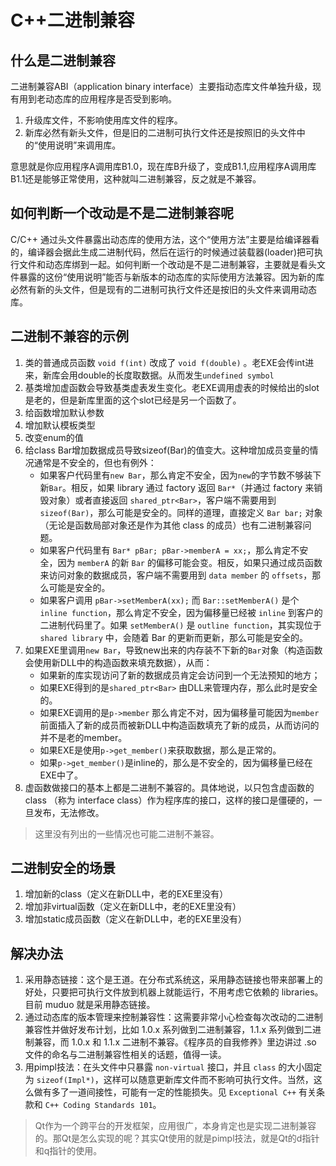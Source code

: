 # C++二进制兼容


## 什么是二进制兼容

二进制兼容ABI（application binary interface）主要指动态库文件单独升级，现有用到老动态库的应用程序是否受到影响。

1. 升级库文件，不影响使用库文件的程序。
2. 新库必然有新头文件，但是旧的二进制可执行文件还是按照旧的头文件中的“使用说明”来调用库。

意思就是你应用程序A调用库B1.0，现在库B升级了，变成B1.1,应用程序A调用库B1.1还是能够正常使用，这种就叫二进制兼容，反之就是不兼容。

## 如何判断一个改动是不是二进制兼容呢

C/C++ 通过头文件暴露出动态库的使用方法，这个“使用方法”主要是给编译器看的，编译器会据此生成二进制代码，然后在运行的时候通过装载器(loader)把可执行文件和动态库绑到一起。如何判断一个改动是不是二进制兼容，主要就是看头文件暴露的这份“使用说明”能否与新版本的动态库的实际使用方法兼容。因为新的库必然有新的头文件，但是现有的二进制可执行文件还是按旧的头文件来调用动态库。

## 二进制不兼容的示例

1. 类的普通成员函数 `void f(int)` 改成了 `void f(double)` 。老EXE会传int进来，新库会用double的长度取数据。从而发生`undefined symbol`
2. 基类增加虚函数会导致基类虚表发生变化。老EXE调用虚表的时候给出的slot是老的，但是新库里面的这个slot已经是另一个函数了。
3. 给函数增加默认参数
4. 增加默认模板类型
5. 改变enum的值
6. 给class Bar增加数据成员导致sizeof(Bar)的值变大。这种增加成员变量的情况通常是不安全的，但也有例外：
    - 如果客户代码里有`new Bar`，那么肯定不安全，因为`new`的字节数不够装下新`Bar`。相反，如果 library 通过 factory 返回 `Bar*`（并通过 factory 来销毁对象）或者直接返回 `shared_ptr<Bar>`，客户端不需要用到 `sizeof(Bar)`，那么可能是安全的。同样的道理，直接定义 `Bar bar;` 对象（无论是函数局部对象还是作为其他 class 的成员）也有二进制兼容问题。
    - 如果客户代码里有 `Bar* pBar; pBar->memberA = xx;`，那么肯定不安全，因为 `memberA` 的新 `Bar` 的偏移可能会变。相反，如果只通过成员函数来访问对象的数据成员，客户端不需要用到 `data member` 的 `offsets`，那么可能是安全的。
    - 如果客户调用 `pBar->setMemberA(xx);` 而 `Bar::setMemberA()` 是个 `inline function`，那么肯定不安全，因为偏移量已经被 `inline` 到客户的二进制代码里了。如果 `setMemberA()` 是 `outline function`，其实现位于 `shared library` 中，会随着 Bar 的更新而更新，那么可能是安全的。
7. 如果EXE里调用`new Bar`，导致new出来的内存装不下新的`Bar`对象（构造函数会使用新DLL中的构造函数来填充数据），从而：
    - 如果新的库实现访问了新的数据成员肯定会访问到一个无法预知的地方；
    - 如果EXE得到的是`shared_ptr<Bar>` 由DLL来管理内存，那么此时是安全的。
    - 如果EXE调用的是`p->member` 那么肯定不对，因为偏移量可能因为`member`前面插入了新的成员而被新DLL中构造函数填充了新的成员，从而访问的并不是老的member。
    - 如果EXE是使用`p->get_member()`来获取数据，那么是正常的。
    - 如果`p->get_member()`是inline的，那么是不安全的，因为偏移量已经在EXE中了。
8. 虚函数做接口的基本上都是二进制不兼容的。具体地说，以只包含虚函数的 class （称为 interface class）作为程序库的接口，这样的接口是僵硬的，一旦发布，无法修改。

> 这里没有列出的一些情况也可能二进制不兼容。

## 二进制安全的场景

1. 增加新的class（定义在新DLL中，老的EXE里没有）
2. 增加非virtual函数（定义在新DLL中，老的EXE里没有）
3. 增加static成员函数（定义在新DLL中，老的EXE里没有）

## 解决办法

1. 采用静态链接：这个是王道。在分布式系统这，采用静态链接也带来部署上的好处，只要把可执行文件放到机器上就能运行，不用考虑它依赖的 libraries。目前 muduo 就是采用静态链接。
2. 通过动态库的版本管理来控制兼容性：这需要非常小心检查每次改动的二进制兼容性并做好发布计划，比如 1.0.x 系列做到二进制兼容，1.1.x 系列做到二进制兼容，而 1.0.x 和 1.1.x 二进制不兼容。《程序员的自我修养》里边讲过 .so 文件的命名与二进制兼容性相关的话题，值得一读。
3. 用pimpl技法：在头文件中只暴露 `non-virtual` 接口，并且 `class` 的大小固定为 `sizeof(Impl*)`，这样可以随意更新库文件而不影响可执行文件。当然，这么做有多了一道间接性，可能有一定的性能损失。见 `Exceptional C++` 有关条款和 `C++ Coding Standards 101`。

> Qt作为一个跨平台的开发框架，应用很广，本身肯定也是实现二进制兼容的。那Qt是怎么实现的呢？其实Qt使用的就是pimpl技法，就是Qt的d指针和q指针的使用。







